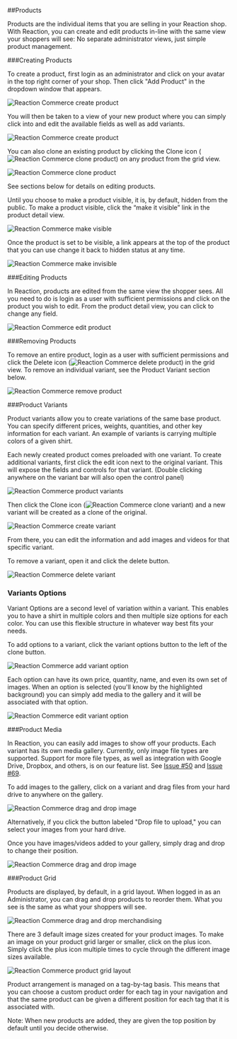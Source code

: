 ##Products

Products are the individual items that you are selling in your Reaction shop. With Reaction, you can create and edit products in-line with the same view your shoppers will see: No separate administrator views, just simple product management.

###Creating Products

To create a product, first login as an administrator and click on your avatar in the top right corner of your shop. Then click  "Add Product" in the dropdown window that appears.

![](http://raw.github.com/ongoworks/reaction/master/docs/assets/guide-products-add-product.png "Reaction Commerce create product")

You will then be taken to a view of your new product where you can simply click into and edit the available fields as well as add variants. 

![](http://raw.github.com/ongoworks/reaction/master/docs/assets/guide-products-new-product.png "Reaction Commerce create product")

You can also clone an existing product by clicking the Clone icon (![](http://raw.github.com/ongoworks/reaction/master/docs/assets/guide-icon-files.png "Reaction Commerce clone product")) on any product from the grid view.

![](http://raw.github.com/ongoworks/reaction/master/docs/assets/guide-products-cloneproduct.png "Reaction Commerce clone product")

See sections below for details on editing products. 

Until you choose to make a product visible, it is, by default, hidden from the public. To make a product visible, click the “make it visible” link in the product detail view.

![](http://raw.github.com/ongoworks/reaction/master/docs/assets/guide-products-makevisible.png "Reaction Commerce make visible")

Once the product is set to be visible, a link appears at the top of the product that you can use change it back to hidden status at any time.

![](http://raw.github.com/ongoworks/reaction/master/docs/assets/guide-products-makeinvisible.png "Reaction Commerce make invisible")

###Editing Products

In Reaction, products are edited from the same view the shopper sees. All you need to do is login as a user with sufficient permissions and click on the product you wish to edit. From the product detail view, you can click to change any field.

![](http://raw.github.com/ongoworks/reaction/master/docs/assets/guide-products-editproduct.png "Reaction Commerce edit product")

###Removing Products

To remove an entire product, login as a user with sufficient permissions and click the Delete icon (![](http://raw.github.com/ongoworks/reaction/master/docs/assets/guide-icon-delete.png "Reaction Commerce delete product")) in the grid view. To remove an individual variant, see the Product Variant section below.

![](http://raw.github.com/ongoworks/reaction/master/docs/assets/guide-products-removeproduct.png "Reaction Commerce remove product")

###Product Variants

Product variants allow you to create variations of the same base product. You can specify different prices, weights, quantities, and other key information for each variant. An example of variants is carrying multiple colors of a given shirt.

Each newly created product comes preloaded with one variant. To create additional variants, first click the edit icon next to the original variant. This will expose the fields and controls for that variant. (Double clicking anywhere on the variant bar will also open the control panel)

![](http://raw.github.com/ongoworks/reaction/master/docs/assets/guide-products-openvariant.png "Reaction Commerce product variants")

Then click the Clone icon (![](http://raw.github.com/ongoworks/reaction/master/docs/assets/guide-icon-files.png "Reaction Commerce clone variant")) and a new variant will be created as a clone of the original.

![](http://raw.github.com/ongoworks/reaction/master/docs/assets/guide-products-createvariant.png "Reaction Commerce create variant")

From there, you can edit the information and add images and videos for that specific variant.

To remove a variant, open it and click the delete button.

![](http://raw.github.com/ongoworks/reaction/master/docs/assets/guide-products-removevariant.png "Reaction Commerce delete variant")

### Variants Options

Variant Options are a second level of variation within a variant. This enables you to have a shirt in multiple colors and then multiple size options for each color. You can use this flexible structure in whatever way best fits your needs.

To add options to a variant, click the variant options button to the left of the clone button.

![](http://raw.github.com/ongoworks/reaction/master/docs/assets/guide-products-addvariantoption.png "Reaction Commerce add variant option")

Each option can have its own price, quantity, name, and even its own set of images. When an option is selected (you'll know by the highlighted background) you can simply add media to the gallery and it will be associated with that option.

![](http://raw.github.com/ongoworks/reaction/master/docs/assets/guide-products-editvariantoption.png "Reaction Commerce edit variant option")

###Product Media

In Reaction, you can easily add images to show off your products. Each variant has its own media gallery. Currently, only image file types are supported. Support for more file types, as well as integration with Google Drive, Dropbox, and others, is on our feature list. See [Issue #50](https://github.com/ongoworks/reaction/issues/50) and [Issue #69](https://github.com/ongoworks/reaction/issues/69).

To add images to the gallery, click on a variant and drag files from your hard drive to anywhere on the gallery.

![](http://raw.github.com/ongoworks/reaction/master/docs/assets/guide-products-dropmedia.png "Reaction Commerce drag and drop image")

Alternatively, if you click the button labeled "Drop file to upload," you can select your images from your hard drive.

Once you have images/videos added to your gallery, simply drag and drop to change their position.

![](http://raw.github.com/ongoworks/reaction/master/docs/assets/guide-products-dragmedia.png "Reaction Commerce drag and drop image")

###Product Grid

Products are displayed, by default, in a grid layout. When logged in as an Administrator, you can drag and drop products to reorder them. What you see is the same as what your shoppers will see.

![](http://raw.github.com/ongoworks/reaction/master/docs/assets/guide-products-gridorder.png "Reaction Commerce drag and drop merchandising")

There are 3 default image sizes created for your product images. To make an image on your product grid larger or smaller, click on the plus icon. Simply click the plus icon multiple times to cycle through the different image sizes available.

![](http://raw.github.com/ongoworks/reaction/master/docs/assets/guide-products-grid-layout.png "Reaction Commerce product grid layout")

Product arrangement is managed on a tag-by-tag basis. This means that you can choose a custom product order for each tag in your navigation and that the same product can be given a different position for each tag that it is associated with.

Note: When new products are added, they are given the top position by default until you decide otherwise.
